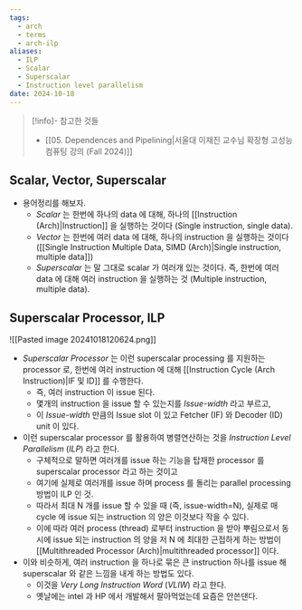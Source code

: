 ```yaml
---
tags:
  - arch
  - terms
  - arch-ilp
aliases:
  - ILP
  - Scalar
  - Superscalar
  - Instruction level parallelism
date: 2024-10-18
---
```

> [!info]- 참고한 것들
> - [[05. Dependences and Pipelining|서울대 이재진 교수님 확장형 고성능 컴퓨팅 강의 (Fall 2024)]]

## Scalar, Vector, Superscalar

- 용어정리를 해보자.
	- *Scalar* 는 한번에 하나의 data 에 대해, 하나의 [[Instruction (Arch)|Instruction]] 을 실행하는 것이다 (Single instruction, single data).
	- *Vector* 는 한번에 여러 data 에 대해, 하나의 instruction 을 실행하는 것이다 ([[Single Instruction Multiple Data, SIMD (Arch)|Single instruction, multiple data]])
	- *Superscalar* 는 말 그대로 scalar 가 여러개 있는 것이다. 즉, 한번에 여러 data 에 대해 여러 instruction 을 실행하는 것 (Multiple instruction, multiple data).

## Superscalar Processor, ILP

![[Pasted image 20241018120624.png]]

- *Superscalar Processor* 는 이런 superscalar processing 를 지원하는 processor 로, 한번에 여러 instruction 에 대해 [[Instruction Cycle (Arch Instruction)|IF 및 ID]] 를 수행한다.
	- 즉, 여러 instruction 이 issue 된다.
	- 몇개의 instruction 을 issue 할 수 있는지를 *Issue-width* 라고 부르고,
	- 이 *Issue-width* 만큼의 Issue slot 이 있고 Fetcher (IF) 와 Decoder (ID) unit 이 있다.
- 이런 superscalar processor 를 활용하여 병렬연산하는 것을 *Instruction Level Parallelism* (*ILP*) 라고 한다.
	- 구체적으로 말하면 여러개를 issue 하는 기능을 탑재한 processor 를 superscalar processor 라고 하는 것이고
	- 여기에 실제로 여러개를 issue 하며 process 를 돌리는 parallel processing 방법이 ILP 인 것.
	- 따라서 최대 N 개를 issue 할 수 있을 때 (즉, issue-width=N), 실제로 매 cycle 에 issue 되는 instruction 의 양은 이것보다 작을 수 있다.
	- 이에 따라 여러 process (thread) 로부터 instruction 을 받아 뿌림으로서 동시에 issue 되는 instruction 의 양을 저 N 에 최대한 근접하게 하는 방법이 [[Multithreaded Processor (Arch)|multithreaded processor]] 이다.
- 이와 비슷하게, 여러 instruction 을 하나로 묶은 큰 instruction 하나를 issue 해 superscalar 와 같은 느낌을 내게 하는 방법도 있다.
	- 이것을 *Very Long Instruction Word* (*VLIW*) 라고 한다.
	- 옛날에는 intel 과 HP 에서 개발해서 팔아먹었는데 요즘은 안쓴댄다.